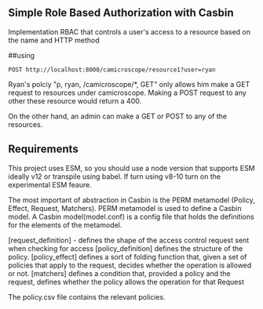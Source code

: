 ## Simple Role Based Authorization with Casbin 
Implementation RBAC that controls a user's access to a resource based on the name and HTTP method

##using 
```shell 
POST http://localhost:8000/camicroscope/resource1?user=ryan
```
Ryan's polciy "p, ryan, /camicroscope/*, GET" only allows him make a GET request to resources under camicroscope. Making a POST request to any other these resource would return a 400. 

On the other hand, an admin can make a GET or POST to any of the resources.

## Requirements
This project uses ESM, so you should use a node version that supports ESM ideally v12 or transpile using babel. If turn using v8-10 turn on the experimental ESM feaure.

The most important of abstraction in Casbin is the PERM metamodel (Policy, Effect, Request, Matchers). PERM metamodel is used to define a Casbin model.
A Casbin model(model.conf) is a config file that holds the definitions for the elements of the metamodel.

[request_definition] - defines the shape of the access control request sent when checking for access
[policy_definition] defines the structure of the policy.
[policy_effect] defines a sort of folding function that, given a set of policies that apply to the request, decides whether the operation is allowed or not.
[matchers] defines a condition that, provided a policy and the request, defines whether the policy allows the operation for that Request

The policy.csv file contains the relevant policies.